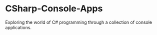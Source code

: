# CSharp-Console-Apps
Exploring the world of C# programming through a collection of console applications.
